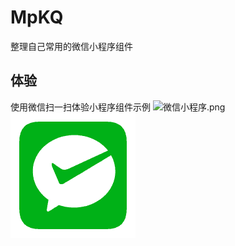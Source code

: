 # MpKQ
整理自己常用的微信小程序组件
## 体验
使用微信扫一扫体验小程序组件示例
<img src="/poemflower/MpKQ/blob/master/mp_kq/assets/images/icon_WeixinJSPAY.png?raw=true" alt="微信小程序.png">
![微信小程序](https://raw.githubusercontent.com/poemflower/MpKQ/master/mp_kq/assets/images/icon_WeixinJSPAY.png)
